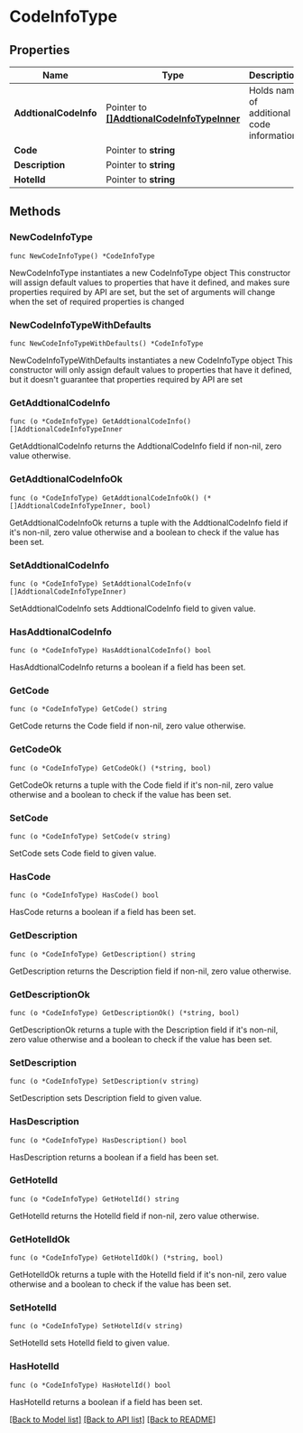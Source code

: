 # CodeInfoType

## Properties

Name | Type | Description | Notes
------------ | ------------- | ------------- | -------------
**AddtionalCodeInfo** | Pointer to [**[]AddtionalCodeInfoTypeInner**](AddtionalCodeInfoTypeInner.md) | Holds name of additional code information | [optional] 
**Code** | Pointer to **string** |  | [optional] 
**Description** | Pointer to **string** |  | [optional] 
**HotelId** | Pointer to **string** |  | [optional] 

## Methods

### NewCodeInfoType

`func NewCodeInfoType() *CodeInfoType`

NewCodeInfoType instantiates a new CodeInfoType object
This constructor will assign default values to properties that have it defined,
and makes sure properties required by API are set, but the set of arguments
will change when the set of required properties is changed

### NewCodeInfoTypeWithDefaults

`func NewCodeInfoTypeWithDefaults() *CodeInfoType`

NewCodeInfoTypeWithDefaults instantiates a new CodeInfoType object
This constructor will only assign default values to properties that have it defined,
but it doesn't guarantee that properties required by API are set

### GetAddtionalCodeInfo

`func (o *CodeInfoType) GetAddtionalCodeInfo() []AddtionalCodeInfoTypeInner`

GetAddtionalCodeInfo returns the AddtionalCodeInfo field if non-nil, zero value otherwise.

### GetAddtionalCodeInfoOk

`func (o *CodeInfoType) GetAddtionalCodeInfoOk() (*[]AddtionalCodeInfoTypeInner, bool)`

GetAddtionalCodeInfoOk returns a tuple with the AddtionalCodeInfo field if it's non-nil, zero value otherwise
and a boolean to check if the value has been set.

### SetAddtionalCodeInfo

`func (o *CodeInfoType) SetAddtionalCodeInfo(v []AddtionalCodeInfoTypeInner)`

SetAddtionalCodeInfo sets AddtionalCodeInfo field to given value.

### HasAddtionalCodeInfo

`func (o *CodeInfoType) HasAddtionalCodeInfo() bool`

HasAddtionalCodeInfo returns a boolean if a field has been set.

### GetCode

`func (o *CodeInfoType) GetCode() string`

GetCode returns the Code field if non-nil, zero value otherwise.

### GetCodeOk

`func (o *CodeInfoType) GetCodeOk() (*string, bool)`

GetCodeOk returns a tuple with the Code field if it's non-nil, zero value otherwise
and a boolean to check if the value has been set.

### SetCode

`func (o *CodeInfoType) SetCode(v string)`

SetCode sets Code field to given value.

### HasCode

`func (o *CodeInfoType) HasCode() bool`

HasCode returns a boolean if a field has been set.

### GetDescription

`func (o *CodeInfoType) GetDescription() string`

GetDescription returns the Description field if non-nil, zero value otherwise.

### GetDescriptionOk

`func (o *CodeInfoType) GetDescriptionOk() (*string, bool)`

GetDescriptionOk returns a tuple with the Description field if it's non-nil, zero value otherwise
and a boolean to check if the value has been set.

### SetDescription

`func (o *CodeInfoType) SetDescription(v string)`

SetDescription sets Description field to given value.

### HasDescription

`func (o *CodeInfoType) HasDescription() bool`

HasDescription returns a boolean if a field has been set.

### GetHotelId

`func (o *CodeInfoType) GetHotelId() string`

GetHotelId returns the HotelId field if non-nil, zero value otherwise.

### GetHotelIdOk

`func (o *CodeInfoType) GetHotelIdOk() (*string, bool)`

GetHotelIdOk returns a tuple with the HotelId field if it's non-nil, zero value otherwise
and a boolean to check if the value has been set.

### SetHotelId

`func (o *CodeInfoType) SetHotelId(v string)`

SetHotelId sets HotelId field to given value.

### HasHotelId

`func (o *CodeInfoType) HasHotelId() bool`

HasHotelId returns a boolean if a field has been set.


[[Back to Model list]](../README.md#documentation-for-models) [[Back to API list]](../README.md#documentation-for-api-endpoints) [[Back to README]](../README.md)


